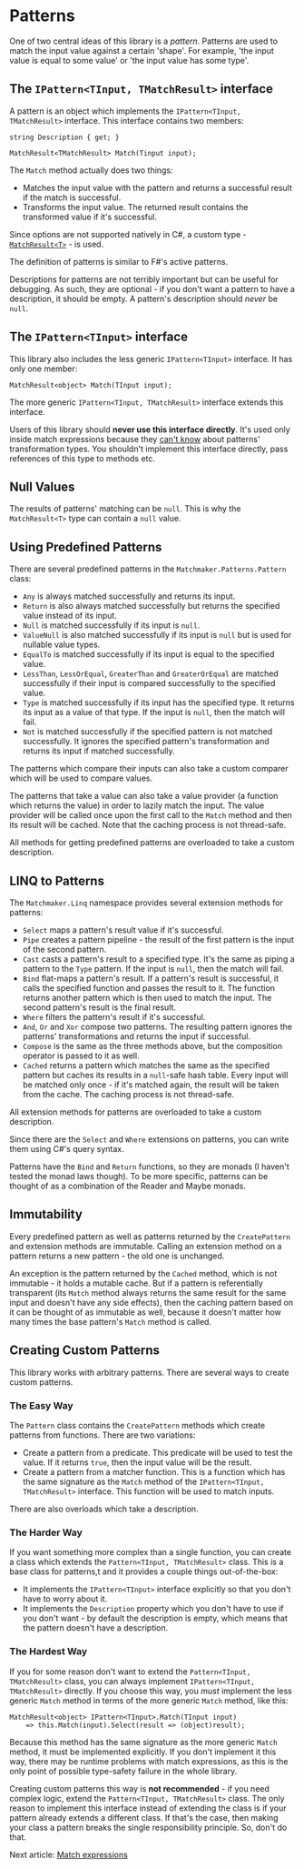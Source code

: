 # Patterns

One of two central ideas of this library is a _pattern_. Patterns are used to match the input value
against a certain 'shape'. For example, 'the input value is equal to some value' or 'the input value
has some type'.

## The `IPattern<TInput, TMatchResult>` interface

A pattern is an object which implements the `IPattern<TInput, TMatchResult>` interface.
This interface contains two members:

```
string Description { get; }

MatchResult<TMatchResult> Match(Tinput input);
```

The `Match` method actually does two things:

 - Matches the input value with the pattern and returns a successful result if the match is successful.
 - Transforms the input value. The returned result contains the transformed value if it's successful.

Since options are not supported natively in C#, a custom type - [`MatchResult<T>`](results.md) - is used.

The definition of patterns is similar to F#'s active patterns.

Descriptions for patterns are not terribly important but can be useful for debugging. As such, they are optional -
if you don't want a pattern to have a description, it should be empty. A pattern's description should _never_ be `null`.

## The `IPattern<TInput>` interface

This library also includes the less generic `IPattern<TInput>` interface. It has only one member:

```
MatchResult<object> Match(TInput input);
```

The more generic `IPattern<TInput, TMatchResult>` interface extends this interface.

Users of this library should **never use this interface directly**. It's used only inside match expressions because
they [can't know](expressions.md) about patterns' transformation types. You shouldn't implement this interface directly, pass references
of this type to methods etc.

## Null Values

The results of patterns' matching can be `null`. This is why the `MatchResult<T>` type can contain a `null` value.

## Using Predefined Patterns

There are several predefined patterns in the `Matchmaker.Patterns.Pattern` class:

 - `Any` is always matched successfully and returns its input.
 - `Return` is also always matched successfully but returns the specified value instead of its input.
 - `Null` is matched successfully if its input is `null`.
 - `ValueNull` is also matched successfully if its input is `null` but is used for nullable value types.
 - `EqualTo` is matched successfully if its input is equal to the specified value.
 - `LessThan`, `LessOrEqual`, `GreaterThan` and `GreaterOrEqual` are matched successfully if their input
is compared successfully to the specified value.
 - `Type` is matched successfully if its input has the specified type. It returns its input as a value of that type.
If the input is `null`, then the match will fail.
 - `Not` is matched successfully if the specified pattern is not matched successfully. It ignores the specified
pattern's transformation and returns its input if matched successfully.

The patterns which compare their inputs can also take a custom comparer which will be used to compare values.

The patterns that take a value can also take a value provider (a function which returns the value) in order
to lazily match the input. The value provider will be called once upon the first call to the `Match` method
and then its result will be cached. Note that the caching process is not thread-safe.

All methods for getting predefined patterns are overloaded to take a custom description.

## LINQ to Patterns

The `Matchmaker.Linq` namespace provides several extension methods for patterns:

 - `Select` maps a pattern's result value if it's successful.
 - `Pipe` creates a pattern pipeline - the result of the first pattern is the input of the second pattern.
 - `Cast` casts a pattern's result to a specified type. It's the same as piping a pattern to the `Type` pattern.
If the input is `null`, then the match will fail.
 - `Bind` flat-maps a pattern's result. If a pattern's result is successful, it calls the
specified function and passes the result to it. The function returns another pattern which is then used to match
the input. The second pattern's result is the final result.
 - `Where` filters the pattern's result if it's successful.
 - `And`, `Or` and `Xor` compose two patterns. The resulting pattern ignores the patterns' transformations and
returns the input if successful.
 - `Compose` is the same as the three methods above, but the composition operator is passed to it as well.
 - `Cached` returns a pattern which matches the same as the specified pattern but caches its results in a `null`-safe
hash table. Every input will be matched only once - if it's matched again, the result will be taken from the
cache. The caching process is not thread-safe.

All extension methods for patterns are overloaded to take a custom description.

Since there are the `Select` and `Where` extensions on patterns, you can write them using C#'s query syntax.

Patterns have the `Bind` and `Return` functions, so they are monads (I haven't tested the monad laws though).
To be more specific, patterns can be thought of as a combination of the Reader and Maybe monads.

## Immutability

Every predefined pattern as well as patterns returned by the `CreatePattern` and extension methods are immutable.
Calling an extension method on a pattern returns a new pattern - the old one is unchanged.

An exception is the pattern returned by the `Cached` method, which is not immutable - it holds a mutable cache.
But if a pattern is referentially transparent (its `Match` method always returns the same result for the same input and
doesn't have any side effects), then the caching pattern based on it can be thought of as immutable as well, because it
doesn't matter how many times the base pattern's `Match` method is called.

## Creating Custom Patterns

This library works with arbitrary patterns. There are several ways to create custom patterns.

### The Easy Way

The `Pattern` class contains the `CreatePattern` methods which create patterns from functions. There are two
variations:

 - Create a pattern from a predicate. This predicate will be used to test the value. If it returns `true`, then the
input value will be the result.
 - Create a pattern from a matcher function. This is a function which has the same signature as the `Match` method
of the `IPattern<TInput, TMatchResult>` interface. This function will be used to match inputs.

There are also overloads which take a description.

### The Harder Way

If you want something more complex than a single function, you can create a class which extends the
`Pattern<TInput, TMatchResult>` class. This is a base class for patterns,t and it provides a couple things
out-of-the-box:

 - It implements the `IPattern<TInput>` interface explicitly so that you don't have to worry about it.
 - It implements the `Description` property which you don't have to use if you don't want - by default the description
is empty, which means that the pattern doesn't have a description.

### The Hardest Way

If you for some reason don't want to extend the `Pattern<TInput, TMatchResult>` class, you can always implement
`IPattern<TInput, TMatchResult>` directly. If you choose this way, you _must_ implement the less generic `Match` method
in terms of the more generic `Match` method, like this:

```
MatchResult<object> IPattern<TInput>.Match(TInput input)
    => this.Match(input).Select(result => (object)result);
```

Because this method has the same signature as the more generic `Match` method, it must be implemented explicitly.
If you don't implement it this way, there may be runtime problems with match expressions, as this is the only point of
possible type-safety failure in the whole library.

Creating custom patterns this way is **not recommended** - if you need complex logic, extend the
`Pattern<TInput, TMatchResult>` class. The only reason to implement this interface instead of extending the class
is if your pattern already extends a different class. If that's the case, then making your class a pattern breaks the
single responsibility principle. So, don't do that.

Next article: [Match expressions](expressions.md)
